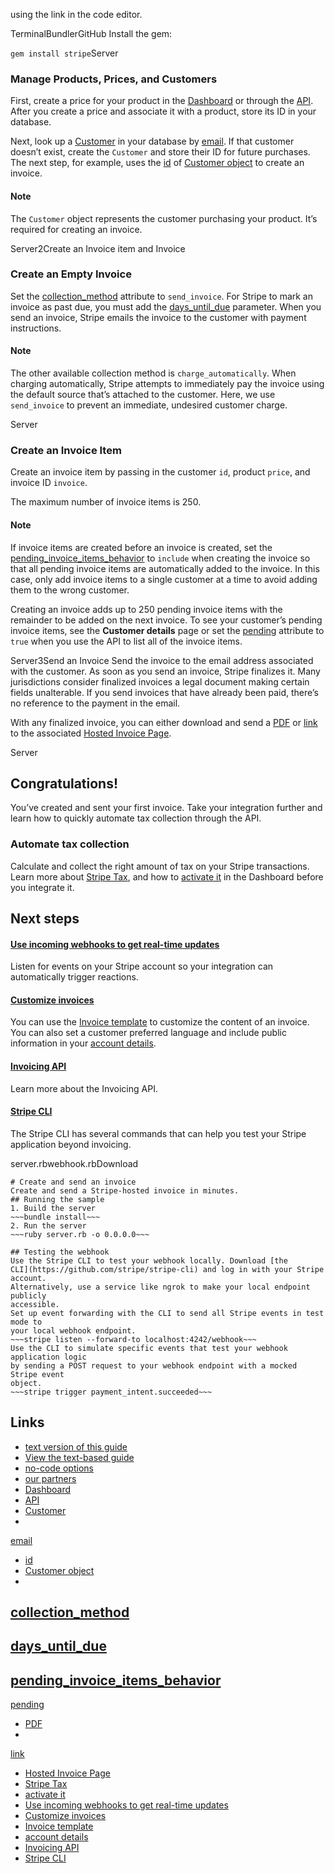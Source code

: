 using the link in the code editor.

TerminalBundlerGitHub
Install the gem:

`gem install stripe`Server
### Manage Products, Prices, and Customers

First, create a price for your product in the
[Dashboard](https://docs.stripe.com/invoicing/products-prices) or through the
[API](https://docs.stripe.com/api/prices/create). After you create a price and
associate it with a product, store its ID in your database.

Next, look up a [Customer](https://docs.stripe.com/api/customers) in your
database by
[email](https://docs.stripe.com/api/customers/object?lang=dotnet#customer_object-email).
If that customer doesn’t exist, create the `Customer` and store their ID for
future purchases. The next step, for example, uses the
[id](https://docs.stripe.com/api/customers/object#customer_object-id) of
[Customer object](https://docs.stripe.com/api/customers/object) to create an
invoice.

#### Note

The `Customer` object represents the customer purchasing your product. It’s
required for creating an invoice.

Server2Create an Invoice item and Invoice
### Create an Empty Invoice

Set the
[collection_method](https://docs.stripe.com/api/invoices/object#invoice_object-collection_method)
attribute to `send_invoice`. For Stripe to mark an invoice as past due, you must
add the
[days_until_due](https://docs.stripe.com/api/invoices/create#create_invoice-days_until_due)
parameter. When you send an invoice, Stripe emails the invoice to the customer
with payment instructions.

#### Note

The other available collection method is `charge_automatically`. When charging
automatically, Stripe attempts to immediately pay the invoice using the default
source that’s attached to the customer. Here, we use `send_invoice` to prevent
an immediate, undesired customer charge.

Server
### Create an Invoice Item

Create an invoice item by passing in the customer `id`, product `price`, and
invoice ID `invoice`.

The maximum number of invoice items is 250.

#### Note

If invoice items are created before an invoice is created, set the
[pending_invoice_items_behavior](https://docs.stripe.com/api/invoices/create#create_invoice-pending_invoice_items_behavior)
to `include` when creating the invoice so that all pending invoice items are
automatically added to the invoice. In this case, only add invoice items to a
single customer at a time to avoid adding them to the wrong customer.

Creating an invoice adds up to 250 pending invoice items with the remainder to
be added on the next invoice. To see your customer’s pending invoice items, see
the **Customer details** page or set the
[pending](https://docs.stripe.com/api/invoiceitems/list#list_invoiceitems-pending)
attribute to `true` when you use the API to list all of the invoice items.

Server3Send an Invoice
Send the invoice to the email address associated with the customer. As soon as
you send an invoice, Stripe finalizes it. Many jurisdictions consider finalized
invoices a legal document making certain fields unalterable. If you send
invoices that have already been paid, there’s no reference to the payment in the
email.

With any finalized invoice, you can either download and send a
[PDF](https://docs.stripe.com/api/invoices/object#invoice_object-invoice_pdf) or
[link](https://docs.stripe.com/api/invoices/object#invoice_object-hosted_invoice_url)
to the associated [Hosted Invoice
Page](https://docs.stripe.com/invoicing/hosted-invoice-page).

Server
## Congratulations!

You’ve created and sent your first invoice. Take your integration further and
learn how to quickly automate tax collection through the API.

### Automate tax collection

Calculate and collect the right amount of tax on your Stripe transactions. Learn
more about [Stripe Tax](https://docs.stripe.com/tax), and how to [activate
it](https://dashboard.stripe.com/settings/tax/activate) in the Dashboard before
you integrate it.

## Next steps

#### [Use incoming webhooks to get real-time updates](https://docs.stripe.com/webhooks)

Listen for events on your Stripe account so your integration can automatically
trigger reactions.

#### [Customize invoices](https://docs.stripe.com/invoicing/customize)

You can use the [Invoice
template](https://dashboard.stripe.com/account/billing/invoice) to customize
​​the content of an invoice. You can also set a customer preferred language and
include public information in your [account
details](https://dashboard.stripe.com/settings/account/?support_details=true).

#### [Invoicing API](https://docs.stripe.com/api/invoices)

Learn more about the Invoicing API.

#### [Stripe CLI](https://docs.stripe.com/stripe-cli)

The Stripe CLI has several commands that can help you test your Stripe
application beyond invoicing.

server.rbwebhook.rbDownload
```
# Create and send an invoice
Create and send a Stripe-hosted invoice in minutes.
## Running the sample
1. Build the server
~~~bundle install~~~
2. Run the server
~~~ruby server.rb -o 0.0.0.0~~~

## Testing the webhook
Use the Stripe CLI to test your webhook locally. Download [the
CLI](https://github.com/stripe/stripe-cli) and log in with your Stripe account.
Alternatively, use a service like ngrok to make your local endpoint publicly
accessible.
Set up event forwarding with the CLI to send all Stripe events in test mode to
your local webhook endpoint.
~~~stripe listen --forward-to localhost:4242/webhook~~~
Use the CLI to simulate specific events that test your webhook application logic
by sending a POST request to your webhook endpoint with a mocked Stripe event
object.
~~~stripe trigger payment_intent.succeeded~~~
```

## Links

- [text version of this
guide](https://docs.stripe.com/payments/accept-a-payment)
- [View the text-based guide](https://docs.stripe.com/invoicing/integration)
- [no-code options](https://docs.stripe.com/no-code)
- [our partners](https://stripe.partners)
- [Dashboard](https://docs.stripe.com/invoicing/products-prices)
- [API](https://docs.stripe.com/api/prices/create)
- [Customer](https://docs.stripe.com/api/customers)
-
[email](https://docs.stripe.com/api/customers/object?lang=dotnet#customer_object-email)
- [id](https://docs.stripe.com/api/customers/object#customer_object-id)
- [Customer object](https://docs.stripe.com/api/customers/object)
-
[collection_method](https://docs.stripe.com/api/invoices/object#invoice_object-collection_method)
-
[days_until_due](https://docs.stripe.com/api/invoices/create#create_invoice-days_until_due)
-
[pending_invoice_items_behavior](https://docs.stripe.com/api/invoices/create#create_invoice-pending_invoice_items_behavior)
-
[pending](https://docs.stripe.com/api/invoiceitems/list#list_invoiceitems-pending)
- [PDF](https://docs.stripe.com/api/invoices/object#invoice_object-invoice_pdf)
-
[link](https://docs.stripe.com/api/invoices/object#invoice_object-hosted_invoice_url)
- [Hosted Invoice Page](https://docs.stripe.com/invoicing/hosted-invoice-page)
- [Stripe Tax](https://docs.stripe.com/tax)
- [activate it](https://dashboard.stripe.com/settings/tax/activate)
- [Use incoming webhooks to get real-time
updates](https://docs.stripe.com/webhooks)
- [Customize invoices](https://docs.stripe.com/invoicing/customize)
- [Invoice template](https://dashboard.stripe.com/account/billing/invoice)
- [account
details](https://dashboard.stripe.com/settings/account/?support_details=true)
- [Invoicing API](https://docs.stripe.com/api/invoices)
- [Stripe CLI](https://docs.stripe.com/stripe-cli)